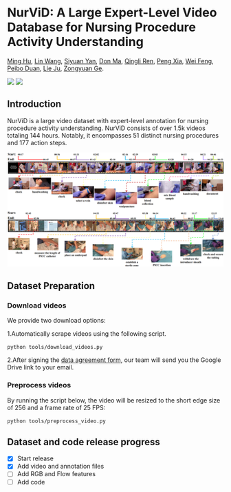 # NurViD: A Large Expert-Level Video Database for Nursing Procedure Activity Understanding
[Ming Hu](https://minghu0830.github.io/), [Lin Wang](https://wanglin-research.com/), [Siyuan Yan](https://github.com/SiyuanYan1), [Don Ma](), [Qingli Ren](), [Peng Xia](https://peng-xia.site/), [Wei Feng](https://fengweie.github.io/), [Peibo Duan](https://scholar.google.com/citations?user=wdIMVqsAAAAJ&hl=zh-CN), [Lie Ju](), [Zongyuan Ge](https://zongyuange.github.io/).


<a href=''><img src='https://img.shields.io/badge/Project-Page-Green'></a>  <a href=''><img src='https://img.shields.io/badge/Paper-Arxiv-red'></a>



## Introduction
NurViD is a large video dataset with expert-level annotation for nursing procedure activity understanding. NurViD consists of over 1.5k videos totaling 144 hours. Notably, it encompasses 51 distinct nursing procedures and 177 action steps.

![demo](figures/localization.png)

## Dataset Preparation
### Download videos
We provide two download options:

1.Automatically scrape videos using the following script.
```
python tools/download_videos.py
```
2.After signing the [data agreement form](), our team will send you the Google Drive link to your email.

### Preprocess videos
By running the script below, the video will be resized to the short edge size of 256 and a frame rate of 25 FPS:
```
python tools/preprocess_video.py
```

## Dataset and code release progress
- [x] Start release
- [x] Add video and annotation files
- [ ] Add RGB and Flow features
- [ ] Add code
